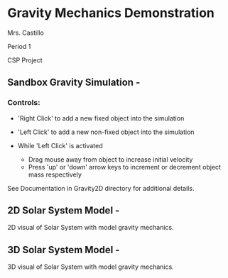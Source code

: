 # Gravity Mechanics Demonstration

Mrs. Castillo

Period 1

CSP Project

## Sandbox Gravity Simulation - 
### Controls:
- 'Right Click' to add a new fixed object into the simulation

- 'Left Click' to add a new non-fixed object into the simulation

- While 'Left Click' is activated
  - Drag mouse away from object to increase initial velocity
  - Press 'up' or 'down' arrow keys to increment or decrement object mass respectively

See Documentation in Gravity2D directory for additional details.

## 2D Solar System Model -
2D visual of Solar System with model gravity mechanics.

## 3D Solar System Model -
3D visual of Solar System with model gravity mechanics.


